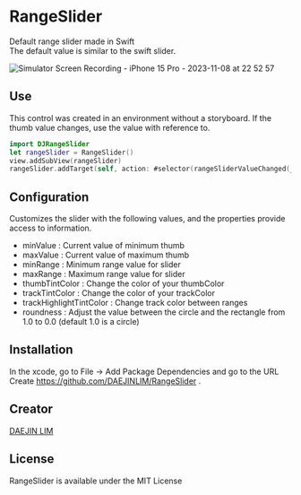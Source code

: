 # RangeSlider
Default range slider made in Swift  
The default value is similar to the swift slider.

![Simulator Screen Recording - iPhone 15 Pro - 2023-11-08 at 22 52 57](https://github.com/DAEJINLIM/RangeSlider/assets/115560272/86e79212-c9f3-4de5-89f6-2d4c940afd43)

## Use

This control was created in an environment without a storyboard.
If the thumb value changes, use the value with reference to.
```swift
import DJRangeSlider
let rangeSlider = RangeSlider()
view.addSubView(rangeSlider)
rangeSlider.addTarget(self, action: #selector(rangeSliderValueChanged(_:)), for: .valueChanged)
```

## Configuration

Customizes the slider with the following values, and the properties provide access to information.
- minValue : Current value of minimum thumb
- maxValue : Current value of maximum thumb
- minRange : Minimum range value for slider
- maxRange : Maximum range value for slider
- thumbTintColor : Change the color of your thumbColor
- trackTintColor : Change the color of your trackColor
- trackHighlightTintColor : Change track color between ranges
- roundness : Adjust the value between the circle and the rectangle from 1.0 to 0.0 (default 1.0 is a circle)

## Installation

In the xcode, go to File -> Add Package Dependencies and go to the URL 
Create https://github.com/DAEJINLIM/RangeSlider .

## Creator

[DAEJIN LIM](https://github.com/DAEJINLIM)

## License

RangeSlider is available under the MIT License
